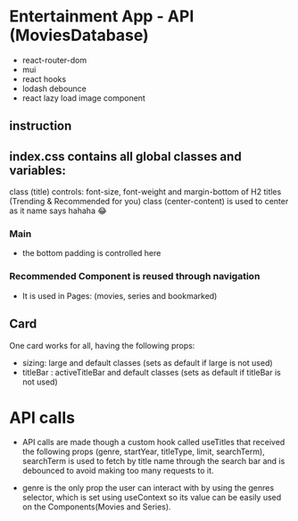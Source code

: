 # Entertainment App - API (MoviesDatabase)

- react-router-dom
- mui  
- react hooks
- lodash debounce
- react lazy load image component

## instruction

## index.css contains all global classes and variables:

class (title) controls: font-size, font-weight and margin-bottom of H2 titles (Trending & Recommended for you)
class (center-content) is used to center as it name says hahaha 😂


### Main

- the bottom padding is controlled here

### Recommended Component is reused through navigation

- It is used in Pages: (movies, series and bookmarked)

## Card

One card works for all, having the following props:

- sizing: large and default classes (sets as default if large is not used)
- titleBar : activeTitleBar and default classes (sets as default if titleBar is not used)

# API calls
- API calls are made though a custom hook called useTitles that received the following props (genre, startYear, titleType, limit, searchTerm), searchTerm is used to fetch by title name through the search bar and is debounced to avoid making too many requests to it.

- genre is the only prop the user can interact with by using the genres selector, which is set using useContext so its value can be easily used on the Components(Movies and Series). 